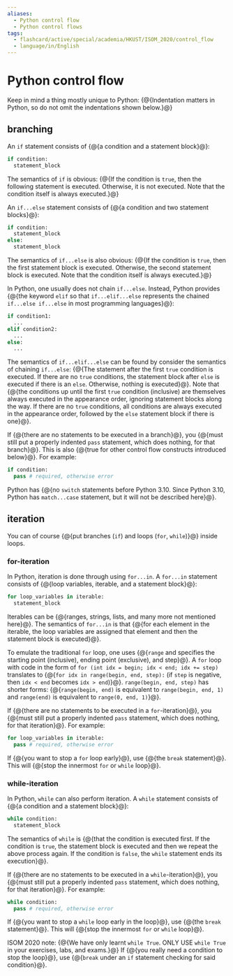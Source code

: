 ```yaml
---
aliases:
  - Python control flow
  - Python control flows
tags:
  - flashcard/active/special/academia/HKUST/ISOM_2020/control_flow
  - language/in/English
---
```


# Python control flow

Keep in mind a thing mostly unique to Python: {@{Indentation matters in Python, so do not omit the indentations shown below.}@} <!--SR:!2027-10-10,844,330-->

## branching

An `if` statement consists of {@{a condition and a statement block}@}: <!--SR:!2025-08-23,258,330-->

```Python
if condition:
  statement_block
```

The semantics of `if` is obvious: {@{If the condition is `true`, then the following statement is executed. Otherwise, it is not executed. Note that the condition itself is always executed.}@} <!--SR:!2028-06-03,1051,350-->

An `if...else` statement consists of {@{a condition and two statement blocks}@}: <!--SR:!2028-05-12,1031,350-->

```Python
if condition:
  statement_block
else:
  statement_block
```

The semantics of `if...else` is also obvious: {@{If the condition is `true`, then the first statement block is executed. Otherwise, the second statement block is executed. Note that the condition itself is always executed.}@} <!--SR:!2028-03-02,977,350-->

In Python, one usually does not chain `if...else`. Instead, Python provides {@{the keyword `elif` so that `if...elif...else` represents the chained `if...else if...else` in most programming languages}@}: <!--SR:!2025-07-22,233,330-->

```Python
if condition1:
  ...
elif condition2:
  ...
else:
  ...
```

The semantics of `if...elif...else` can be found by consider the semantics of chaining `if...else`: {@{The statement after the first `true` condition is executed. If there are no `true` conditions, the statement block after `else` is executed if there is an `else`. Otherwise, nothing is executed}@}. Note that {@{the conditions up until the first `true` condition (inclusive) are themselves always executed in the appearance order, ignoring statement blocks along the way. If there are no `true` conditions, all conditions are always executed in the appearance order, followed by the `else` statement block if there is one}@}. <!--SR:!2025-10-15,295,330!2027-04-23,716,330-->

If {@{there are no statements to be executed in a branch}@}, you {@{must still put a properly indented `pass` statement, which does nothing, for that branch}@}. This is also {@{true for other control flow constructs introduced below}@}. For example: <!--SR:!2027-07-12,771,330!2027-07-30,789,330!2025-09-17,278,330-->

```Python
if condition:
  pass # required, otherwise error
```

Python has {@{no `switch` statements before Python 3.10. Since Python 3.10, Python has `match...case` statement, but it will not be described here}@}. <!--SR:!2025-10-08,288,330-->

## iteration

You can of course {@{put branches (`if`) and loops (`for`, `while`)}@} inside loops. <!--SR:!2025-12-26,357,352-->

### for-iteration

In Python, iteration is done through using `for...in`. A `for...in` statement consists of {@{loop variables, iterable, and a statement block}@}: <!--SR:!2025-08-27,253,332-->

```Python
for loop_variables in iterable:
  statement_block
```

Iterables can be {@{ranges, strings, lists, and many more not mentioned here}@}. The semantics of `for...in` is that {@{for each element in the iterable, the loop variables are assigned that element and then the statement block is executed}@}. <!--SR:!2025-09-21,261,332!2025-09-22,262,332-->

To emulate the traditional `for` loop, one uses {@{`range` and specifies the starting point (inclusive), ending point (exclusive), and step}@}. A `for` loop with code in the form of `for (int idx = begin; idx < end; idx += step)` translates to {@{`for idx in range(begin, end, step):` (if `step` is negative, then `idx < end` becomes `idx > end`)}@}. `range(begin, end, step)` has shorter forms: {@{`range(begin, end)` is equivalent to `range(begin, end, 1)` and `range(end)` is equivalent to `range(0, end, 1)`}@}. <!--SR:!2025-12-28,359,352!2025-12-25,356,352!2025-12-27,358,352-->

If {@{there are no statements to be executed in a `for`-iteration}@}, you {@{must still put a properly indented `pass` statement, which does nothing, for that iteration}@}. For example: <!--SR:!2027-07-14,773,357!2025-07-29,224,357-->

```Python
for loop_variables in iterable:
  pass # required, otherwise error
```

If {@{you want to stop a `for` loop early}@}, use {@{the `break` statement}@}. This will {@{stop the innermost `for` or `while` loop}@}. <!--SR:!2026-03-20,414,371!2026-04-07,429,371!2026-04-12,434,371-->

### while-iteration

In Python, `while` can also perform iteration. A `while` statement consists of {@{a condition and a statement block}@}: <!--SR:!2026-04-17,438,371-->

```Python
while condition:
  statement_block
```

The semantics of `while` is {@{that the condition is executed first. If the condition is `true`, the statement block is executed and then we repeat the above process again. If the condition is `false`, the `while` statement ends its execution}@}. <!--SR:!2026-04-11,433,371-->

If {@{there are no statements to be executed in a `while`-iteration}@}, you {@{must still put a properly indented `pass` statement, which does nothing, for that iteration}@}. For example: <!--SR:!2026-05-12,459,377!2026-05-06,454,377-->

```Python
while condition:
  pass # required, otherwise error
```

If {@{you want to stop a `while` loop early in the loop}@}, use {@{the `break` statement}@}. This will {@{stop the innermost `for` or `while` loop}@}. <!--SR:!2026-03-18,413,371!2026-03-31,423,371!2026-03-30,422,371-->

ISOM 2020 note: {@{We have only learnt `while True`. ONLY USE `while True` in your exercises, labs, and exams.}@} If {@{you really need a condition to stop the loop}@}, use {@{`break` under an `if` statement checking for said condition}@}. <!--SR:!2026-03-21,415,371!2026-04-18,439,371!2026-03-25,419,371-->
